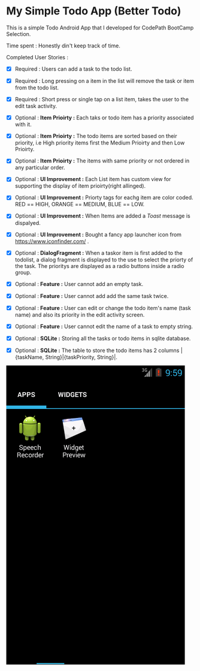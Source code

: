 # My Simple Todo App (Better Todo)

This is a simple Todo Android App that I developed for CodePath BootCamp Selection.


Time spent : Honestly din't keep track of time.

Completed User Stories :
 * [x] Required : Users can add a task to the todo list.
 * [x] Required : Long pressing on a item in the list will remove the task or item from the todo list.
 * [x] Required : Short press or single tap on a list item, takes the user to the edit task activity.
 
 * [x] Optional : **Item Prioirty :** Each taks or todo item has a priority associated with it.
 * [x] Optional : **Item Prioirty :** The todo items are sorted based on their priority, i.e High priority items first the    Medium Prioirty and then Low Prioirty. 
 * [x] Optional : **Item Prioirty :** The items with same priority or not ordered in any particular order.
 * [x] Optional : **UI Improvement :**  Each List item has custom view for supporting the display of item prioirty(right allinged).
 * [x] Optional : **UI Improvement :** Priorty tags for eachg item are color coded. RED == HIGH, ORANGE == MEDIUM, BLUE == LOW.
 * [x] Optional : **UI Improvement :** When Items are added a *Toast* message is dispalyed.
 * [x] Optional : **UI Improvement :** Bought a fancy app launcher icon from https://www.iconfinder.com/ .
 * [x] Optional : **DialogFragment :** When a taskor item is first added to the todolist, a dialog fragment is displayed to the use to select the priorty of the task. The prioritys are displayed as a radio buttons inside a radio group.
 * [x] Optional : **Feature :** User cannot add an empty task.
 * [x] Optional : **Feature :** User cannot add add the same task twice.
 * [x] Optional : **Feature :** User can edit or change the todo item's name (task name) and also its priority in the edit activity screen.
 * [x] Optional : **Feature :** User cannot edit the name of a task to empty string.
 * [x] Optional : **SQLite :** Storing all the tasks or todo items in sqlite database.
 * [x] Optional : **SQLite :** The table to store the todo items has 2 columns |{taskName, String}|{taskPriority, String}|.
  
![Video Walkthrough](AppLaunch.gif)
